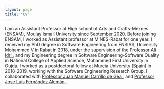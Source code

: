 ```yaml
---
layout: page
title: "CV"
---
```


I am an Assistant Professor at High school of Arts and Crafts-Meknes (ENSAM), Moulay Ismail University since September 2020. Before joining ENSAM, I worked as Assistant professor at MINES-Rabat for one year. 
I received my PhD degree in Software Engineering from ENSIAS, University Mohammed V in Rabat in 2018, under the supervision of the <a href="https://scholar.google.com/citations?user=XPGHiPsAAAAJ"> Professor Ali Idri </a>, and my Engineering degree in Software Engineering-Software Quality in National College of Applied Science, Mohammed First University in Oujda.
I worked as a postdoctoral fellow at Murcia University (Spain) in 2018-2019, working with the Software Engineering Research Group. I collaborated with <a href="https://scholar.google.com/citations?user=AxesKosAAAAJ"> Professor Juan Manuel Carrillo de Gea </a>, and <a href="https://scholar.google.com/citations?user=BB0DxBMAAAAJ">Professor Jose Luis Fernández Alemán </a>. 

